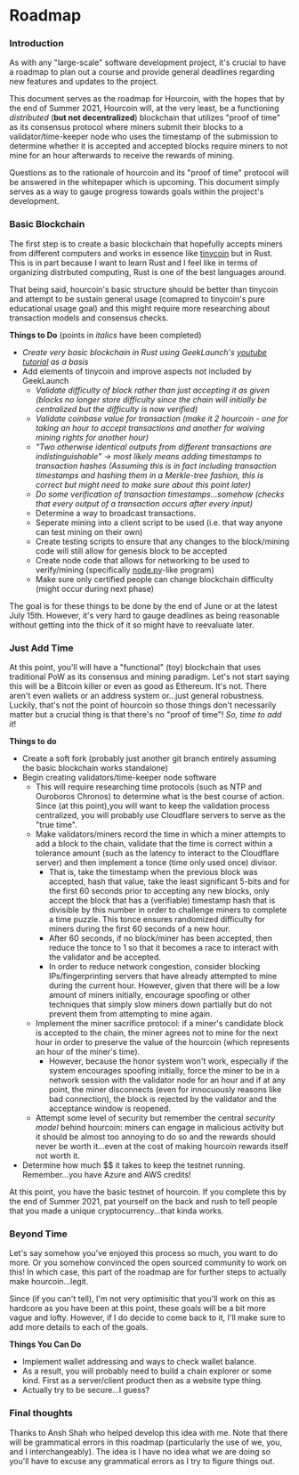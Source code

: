 # Roadmap
### Introduction
As with any "large-scale" software development project, it's crucial to have a roadmap to plan out a course and provide general deadlines regarding new features and updates to the project. 

This document serves as the roadmap for Hourcoin, with the hopes that by the end of Summer 2021, Hourcoin will, at the very least, be a functioning *distributed* (**but not decentralized**) blockchain that utilizes "proof of time" as its consensus protocol where miners submit their blocks to a validator/time-keeper node who uses the timestamp of the submission to determine whether it is accepted and accepted blocks require miners to not mine for an hour afterwards to receive the rewards of mining.

Questions as to the rationale of hourcoin and its "proof of time" protocol will be answered in the whitepaper which is upcoming. This document simply serves as a way to gauge progress towards goals within the project's development.

### Basic Blockchain
The first step is to create a basic blockchain that hopefully accepts miners from different computers and works in essence like [tinycoin](https://github.com/JeremyRubin/tinycoin) but in Rust. This is in part because I want to learn Rust and I feel like in terms of organizing distrbuted computing, Rust is one of the best languages around.

That being said, hourcoin's basic structure should be better than tinycoin and attempt to be sustain general usage (comapred to tinycoin's pure educational usage goal) and this might require more researching about transaction models and consensus checks.

**Things to Do** (points in *italics* have been completed)
- *Create very basic blockchain in Rust using GeekLaunch's [youtube tutorial](https://www.youtube.com/playlist?list=PLwnSaD6BDfXL0RiKT_5nOIdxTxZWpPtAv) as a basis*
- Add elements of tinycoin and improve aspects not included by GeekLaunch
   - *Validate difficulty of block rather than just accepting it as given (blocks no longer store difficulty since the chain will initially be centralized but the difficulty is now verified)*
   - *Validate coinbase value for transaction (make it 2 hourcoin - one for taking an hour to accept transactions and another for waiving mining rights for another hour)*
   - *"Two otherwise identical outputs from different transactions are indistinguishable" -> most likely means adding timestamps to transaction hashes (Assuming this is in fact including transaction timestamps and hashing them in a Merkle-tree fashion, this is correct but might need to make sure about this point later)* 
   - *Do some verification of transaction timestamps...somehow (checks that every output of a transaction occurs after every input)*
   - Determine a way to broadcast transactions.
   - Seperate mining into a client script to be used (i.e. that way anyone can test mining on their own)
   - Create testing scripts to ensure that any changes to the block/mining code will still allow for genesis block to be accepted
   - Create node code that allows for networking to be used to verify/mining (specifically [node.py](https://github.com/JeremyRubin/tinycoin/blob/master/node.py)-like program)
   - Make sure only certified people can change blockchain difficulty (might occur during next phase)

The goal is for these things to be done by the end of June or at the latest July 15th. However, it's very hard to gauge deadlines as being reasonable without getting into the thick of it so might have to reevaluate later.

### Just Add Time
At this point, you'll will have a "functional" (toy) blockchain that uses traditional PoW as its consensus and mining paradigm. Let's not start saying this will be a Bitcoin killer or even as good as Ethereum. It's not. There aren't even wallets or an address system or...just general robustness. Luckily, that's not the point of hourcoin so those things don't necessarily matter but a crucial thing is that there's no "proof of time"! *So, time to add it*!

**Things to do**
- Create a soft fork (probably just another git branch entirely assuming the basic blockchain works standalone)
- Begin creating validators/time-keeper node software
   - This will require researching time protocols (such as NTP and Ouroboros Chronos) to determine what is the best course of action. Since (at this point),you will want to keep the validation process centralized, you will probably use Cloudflare servers to serve as the "true time".
   - Make validators/miners record the time in which a miner attempts to add a block to the chain, validate that the time is correct within a tolerance amount (such as the latency to interact to the Cloudflare server) and then implement a tonce (time only used once) divisor. 
      - That is, take the timestamp when the previous block was accepted, hash that value, take the least significant 5-bits and for the first 60 seconds prior to accepting any new blocks, only accept the block that has a (verifiable) timestamp hash that is divisible by this number in order to challenge miners to complete a time puzzle. This tonce ensures randomized difficulty for miners during the first 60 seconds of a new hour.
      - After 60 seconds, if no block/miner has been accepted, then reduce the tonce to 1 so that it becomes a race to interact with the validator and be accepted. 
      - In order to reduce network congestion, consider blocking IPs/fingerprinting servers that have already attempted to mine during the current hour. However, given that there will be a low amount of miners initially, encourage spoofing or other techniques that simply slow miners down partially but do not prevent them from attempting to mine again.
    - Implement the miner sacrifice protocol: if a miner's candidate block is accepted to the chain, the miner agrees not to mine for the next hour in order to preserve the value of the hourcoin (which represents an hour of the miner's time). 
       - However, because the honor system won't work, especially if the system encourages spoofing initially, force the miner to be in a network session with the validator node for an hour and if at any point, the miner disconnects (even for innocuously reasons like bad connection), the block is rejected by the validator and the acceptance window is reopened.
    - Attempt some level of security but remember the central *security model* behind hourcoin: miners can engage in malicious activity but it should be almost too annoying to do so and the rewards should never be worth it...even at the cost of making hourcoin rewards itself not worth it.
 - Determine how much $$ it takes to keep the testnet running. Remember...you have Azure and AWS credits! 

At this point, you have the basic testnet of hourcoin. If you complete this by the end of Summer 2021, pat yourself on the back and rush to tell people that you made a unique cryptocurrency...that kinda works.

### Beyond Time
Let's say somehow you've enjoyed this process so much, you want to do more. Or you somehow convinced the open sourced community to work on this! In which case, this part of the roadmap are for further steps to actually make hourcoin...legit.

Since (if you can't tell), I'm not very optimisitic that you'll work on this as hardcore as you have been at this point, these goals will be a bit more vague and lofty. However, if I do decide to come back to it, I'll make sure to add more details to each of the goals.

**Things You Can Do**
- Implement wallet addressing and ways to check wallet balance.
- As a result, you will probably need to build a chain explorer or some kind. First as a server/client product then as a website type thing.
- Actually try to be secure...I guess?

### Final thoughts
Thanks to Ansh Shah who helped develop this idea with me. Note that there will be grammatical errors in this roadmap (particularly the use of we, you, and I interchangeably). The idea is I have no idea what we are doing so you'll have to excuse any grammatical errors as I try to figure things out.





  

